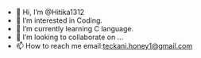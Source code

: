 - 👋 Hi, I’m @Hitika1312
- 👀 I’m interested in Coding.
- 🌱 I’m currently learning C language.
- 💞️ I’m looking to collaborate on ...
- 📫 How to reach me email:teckani.honey1@gmail.com

<!---
Hitika1312/Hitika1312 is a ✨ special ✨ repository because its `README.md` (this file) appears on your GitHub profile.
You can click the Preview link to take a look at your changes.
--->
